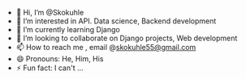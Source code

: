 - 👋 Hi, I’m @Skokuhle
- 👀 I’m interested in API. Data science, Backend development
- 🌱 I’m currently learning Django
- 💞️ I’m looking to collaborate on Django projects, Web development
- 📫 How to reach me , email @skokuhle55@gmail.com
- 😄 Pronouns: He, Him, His
- ⚡ Fun fact: I can't ...

<!---
Skokuhle/Skokuhle is a ✨ special ✨ repository because its `README.md` (this file) appears on your GitHub profile.
You can click the Preview link to take a look at your changes.
--->
